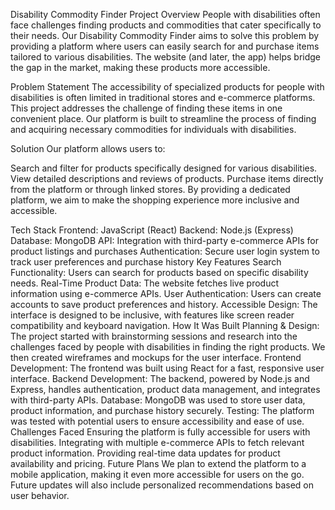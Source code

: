 Disability Commodity Finder
Project Overview
People with disabilities often face challenges finding products and commodities that cater specifically to their needs. Our Disability Commodity Finder aims to solve this problem by providing a platform where users can easily search for and purchase items tailored to various disabilities. The website (and later, the app) helps bridge the gap in the market, making these products more accessible.

Problem Statement
The accessibility of specialized products for people with disabilities is often limited in traditional stores and e-commerce platforms. This project addresses the challenge of finding these items in one convenient place. Our platform is built to streamline the process of finding and acquiring necessary commodities for individuals with disabilities.

Solution
Our platform allows users to:

Search and filter for products specifically designed for various disabilities.
View detailed descriptions and reviews of products.
Purchase items directly from the platform or through linked stores.
By providing a dedicated platform, we aim to make the shopping experience more inclusive and accessible.

Tech Stack
Frontend: JavaScript (React)
Backend: Node.js (Express)
Database: MongoDB
API: Integration with third-party e-commerce APIs for product listings and purchases
Authentication: Secure user login system to track user preferences and purchase history
Key Features
Search Functionality: Users can search for products based on specific disability needs.
Real-Time Product Data: The website fetches live product information using e-commerce APIs.
User Authentication: Users can create accounts to save product preferences and history.
Accessible Design: The interface is designed to be inclusive, with features like screen reader compatibility and keyboard navigation.
How It Was Built
Planning & Design: The project started with brainstorming sessions and research into the challenges faced by people with disabilities in finding the right products. We then created wireframes and mockups for the user interface.
Frontend Development: The frontend was built using React for a fast, responsive user interface.
Backend Development: The backend, powered by Node.js and Express, handles authentication, product data management, and integrates with third-party APIs.
Database: MongoDB was used to store user data, product information, and purchase history securely.
Testing: The platform was tested with potential users to ensure accessibility and ease of use.
Challenges Faced
Ensuring the platform is fully accessible for users with disabilities.
Integrating with multiple e-commerce APIs to fetch relevant product information.
Providing real-time data updates for product availability and pricing.
Future Plans
We plan to extend the platform to a mobile application, making it even more accessible for users on the go. Future updates will also include personalized recommendations based on user behavior.
